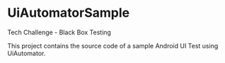 # UiAutomatorSample
Tech Challenge - Black Box Testing

This project contains the source code of a sample Android UI Test using UiAutomator.
